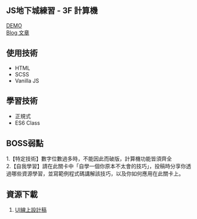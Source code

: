 ## JS地下城練習 - 3F 計算機

[DEMO](https://dylan237.github.io/JS_3F_calculator/)  
[Blog 文章](https://dylan237.github.io/js-3f-calculator.html)

## 使用技術
- HTML
- SCSS
- Vanilla JS

## 學習技術
- 正規式
- ES6 Class

## BOSS弱點

1.【特定技術】數字位數過多時，不能因此而破版，計算機功能皆須齊全  
2.【自我學習】請在此關卡中「自學一個你原本不太會的技巧」，投稿時分享你透過哪些資源學習，並寫範例程式碼講解該技巧，以及你如何應用在此關卡上。  

## 資源下載
1. [UI線上設計稿](https://xd.adobe.com/spec/9dc81ec7-dd2e-46f6-5f76-5a64df413c97-ebf9/screen/3c3e8e4f-df7d-480d-8236-e60803d4645f/002-calculator/)

